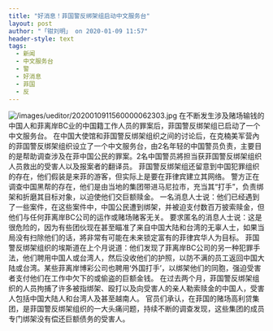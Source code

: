 ```yaml
---
title: "好消息！菲国警反绑架组启动中文服务台"
layout: post
author: "「钳刘明」 on 2020-01-09 11:57"
header-style: text
tags:
  - 新闻
  - 中文服务台
  - 警
  - 好消息
  - 菲国
  - 反
---
```


<img src="http://images.feileyuan.com/images/ueditor/2020010911560000062303.jpg" title="/images/ueditor/2020010911560000062303.jpg" alt="/images/ueditor/2020010911560000062303.jpg">
在不断发生涉及赌场输钱的中国人和菲离岸BC业的中国籍工作人员的罪案后，菲国警反绑架组已启动了一个中文服务台。
在中国大使馆和菲国警反绑架组织之间的讨论后，在克楠美军营內的菲国警反绑架组织设立了一个中文服务台，由2名年轻的中国警员负责，主要目的是帮助调查涉及在菲中国公民的罪案。2名中国警员將担当获菲国警反绑架组织人员救出的受害人以及报案者的翻译员。
菲国警反绑架组还留意到中国犯罪组织的存在，他们假装是来菲的游客，但实际上是要在菲律宾建立其网络。
警方正在调查中国黑帮的存在，他们是由当地的集团带进马尼拉市，充当其“打手”，负责绑架和折磨其目标对象，以迫使他们交巨额赎金。
一名消息人士说：他们已经遇到了一些案件，在这些案件中，中国公民遭到绑架，并被迫支付数百万披索赎金，但他们与任何菲离岸BC公司的运作或赌场赌客无关。
要求匿名的消息人士说：这是很危险的，因为有些团伙现在甚至瞄准了来自中国大陆和台湾的无辜人士，如果当局没有扫除他们的话，將非常有可能在未来锁定富有的菲律宾华人为目标。
菲国警反绑架组织的埃斯道在上个月说道：他们发现了菲离岸BC公司的另一种犯罪手法，他们聘用中国人或台湾人，然后没收他们的护照，以防不满的员工返回中国大陆或台湾。某些菲离岸博彩公司也聘用‘外国打手’，以绑架他们的同胞，强迫受害者支付他们在工作中欠下的或偷盗的巨额金钱。
在过去两个月，菲国警反绑架组织的人员拘捕了许多被指绑架、殴打以及向受害人的亲人勒索赎金的中国人，受害人包括中国大陆人和台湾人及甚至越南人。
官员们承认，在菲国的赌场高利贷集团，是菲国警反绑架组织的一大头痛问题，持续不断的调查发现，这些集团的成员专门绑架没有偿还巨额债务的受害人。
<input type="hidden" value="菲乐园提供">

